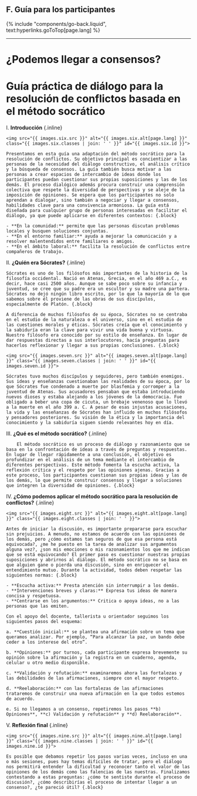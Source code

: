 ## F. Guía para los participantes
{% include "components/go-back.liquid", text:hyperlinks.goToTop[page.lang] %}

<hr class="dashed">

# ¿Podemos llegar a consensos?
# Guía práctica de diálogo para la resolución de conflictos basada en el método socrático

I.  **Introducción** {.inline}

    <img src="{{ images.six.src }}" alt="{{ images.six.alt[page.lang] }}" class="{{ images.six.classes | join: ' ' }}" id="{{ images.six.id }}">

    Presentamos en esta guía una adaptación del método socrático para la resolución de conflictos. Su objetivo principal es concientizar a las personas de la necesidad del diálogo constructivo, el análisis crítico y la búsqueda de consensos. La guía también busca motivar a las personas a crear espacios de intercambio de ideas donde los participantes puedan cuestionar sus propias suposiciones y las de los demás. El proceso dialógico además procura construir una comprensión colectiva que respete la diversidad de perspectivas y se aleje de la imposición de opiniones. Se espera que los participantes no solo aprendan a dialogar, sino también a negociar y llegar a consensos, habilidades clave para una convivencia armoniosa. La guía está diseñada para cualquier grupo de personas interesadas en facilitar el diálogo, ya que puede aplicarse en diferentes contextos: {.block}
    
    - **En la comunidad:** permite que las personas discutan problemas locales y busquen soluciones conjuntas.
    - **En el entorno familiar:** ayuda a mejorar la comunicación y a resolver malentendidos entre familiares o amigos.
    - **En el ámbito laboral:** facilita la resolución de conflictos entre compañeros de trabajo.

II. **¿Quién era Sócrates?** {.inline}

    Sócrates es uno de los filósofos más importantes de la historia de la filosofía occidental. Nació en Atenas, Grecia, en el año 469 a.C., es decir, hace casi 2500 años. Aunque se sabe poco sobre su infancia y juventud, se cree que su padre era un escultor y su madre una partera. Sócrates no dejó ningún libro escrito, por lo que la mayoría de lo que sabemos sobre él proviene de las obras de sus discípulos, especialmente de Platón. {.block}

    A diferencia de muchos filósofos de su época, Sócrates no se centraba en el estudio de la naturaleza o el universo, sino en el estudio de las cuestiones morales y éticas. Sócrates creía que el conocimiento y la sabiduría eran la clave para vivir una vida buena y virtuosa. Nuestro filósofo era conocido por su estilo de enseñanza. En lugar de dar respuestas directas a sus interlocutores, hacía preguntas para hacerlos reflexionar y llegar a sus propias conclusiones. {.block}

    <img src="{{ images.seven.src }}" alt="{{ images.seven.alt[page.lang] }}" class="{{ images.seven.classes | join: ' ' }}" id="{{ images.seven.id }}">

    Sócrates tuvo muchos discípulos y seguidores, pero también enemigos. Sus ideas y enseñanzas cuestionaban las realidades de su época, por lo que Sócrates fue condenado a muerte por blasfemia y corromper a la juventud de Atenas. Sus acusadores pensaban que estaba introduciendo nuevos dioses y estaba alejando a los jóvenes de la democracia. Fue obligado a beber una copa de cicuta, un brebaje venenoso que lo llevó a la muerte en el año 399 a. C. A pesar de esas injustas acusaciones, la vida y las enseñanzas de Sócrates han influido en muchos filósofos y pensadores posteriores. Su visión de la ética y la importancia del conocimiento y la sabiduría siguen siendo relevantes hoy en día.

III.    **¿Qué es el método socrático?** {.inline}

        El método socrático es un proceso de diálogo y razonamiento que se basa en la confrontación de ideas a través de preguntas y respuestas. En lugar de llegar rápidamente a una conclusión, el objetivo es profundizar en el análisis de un tema mediante el intercambio de diferentes perspectivas. Este método fomenta la escucha activa, la reflexión crítica y el respeto por las opiniones ajenas. Gracias a este proceso, los participantes cuestionan sus propias ideas y las de los demás, lo que permite construir consensos y llegar a soluciones que integren la diversidad de opiniones. {.block}

IV. **¿Cómo podemos aplicar el método socrático para la resolución de conflictos?** {.inline}
    
    <img src="{{ images.eight.src }}" alt="{{ images.eight.alt[page.lang] }}" class="{{ images.eight.classes | join: ' ' }}">

    Antes de iniciar la discusión, es importante prepararse para escuchar sin prejuicios. A menudo, no estamos de acuerdo con las opiniones de los demás, pero ¿cómo estamos tan seguros de que esa persona está equivocada?, ¿me he puesto en la tarea de analizar sus argumentos alguna vez?, ¿son mis emociones o mis razonamientos los que me indican que se está equivocando? El primer paso es cuestionar nuestras propias suposiciones y abrirnos al diálogo. El método socrático no se basa en que alguien gane o pierda una discusión, sino en enriquecer el entendimiento mutuo. Durante la actividad, todos deben respetar las siguientes normas: {.block}

    - **Escucha activa:** Presta atención sin interrumpir a los demás.
    - **Intervenciones breves y claras:** Expresa tus ideas de manera concisa y respetuosa.
    - **Centrarse en los argumentos:** Critica o apoya ideas, no a las personas que las emiten.

    Con el apoyo del docente, tallerista u orientador seguimos los siguientes pasos del esquema: 

    a. **Cuestión inicial:** se plantea una afirmación sobre un tema que queramos analizar. Por ejemplo, “Para alcanzar la paz, un bando debe ceder a los interese del otro”.

    b. **Opiniones:** por turnos, cada participante expresa brevemente su opinión sobre la afirmación y la registra en un cuaderno, agenda, celular u otro medio disponible.

    c. **Validación y refutación:** examinaremos ahora las fortalezas y las debilidades de las afirmaciones, siempre con el mayor respeto.

    d. **Reelaboración:** con las fortalezas de las afirmaciones trataremos de construir una nueva afirmación en la que todos estemos de acuerdo.

    e. Si no llegamos a un consenso, repetiremos los pasos **b) Opiniones**, **c) Validación y refutación** y **d) Reelaboración**.


V.  **Reflexión final** {.inline}

    <img src="{{ images.nine.src }}" alt="{{ images.nine.alt[page.lang] }}" class="{{ images.nine.classes | join: ' ' }}" id="{{ images.nine.id }}">

    Es posible que debamos repetir los pasos varias veces, incluso en una o más sesiones, pues hay temas difíciles de tratar, pero el diálogo nos permitirá entender la dificultad y reconocer tanto el valor de las opiniones de los demás como las falencias de las nuestras. Finalizamos contestando a estas preguntas: ¿cómo te sentiste durante el proceso de discusión?, ¿cómo describirías el proceso de intentar llegar a un consenso?, ¿te pareció útil? {.block}
    

